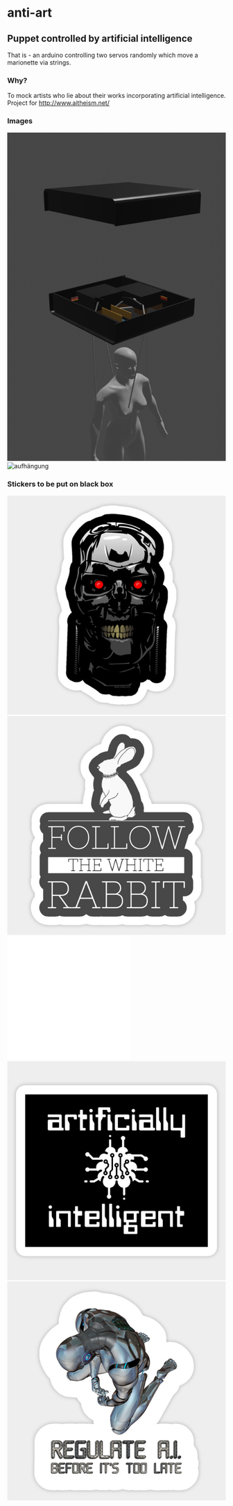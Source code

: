 # anti-art
## Puppet controlled by artificial intelligence
That is - an arduino controlling two servos randomly which move a marionette via strings.  
  
### Why?  
To mock artists who lie about their works incorporating artificial intelligence.  
Project for http://www.aitheism.net/  
  
### Images
![technik](puppe_technik.png)  
![aufhängung](puppe_aufhängung.png)  

### Stickers to be put on black box
![ai](sticker/536629_1.jpg)  
![ai](sticker/1699020_1.jpg)  
![ai](sticker/2045649_1.webp)  
![ai](sticker/3240284_0.jpg)  
![ai](sticker/3426145_0.jpg)  